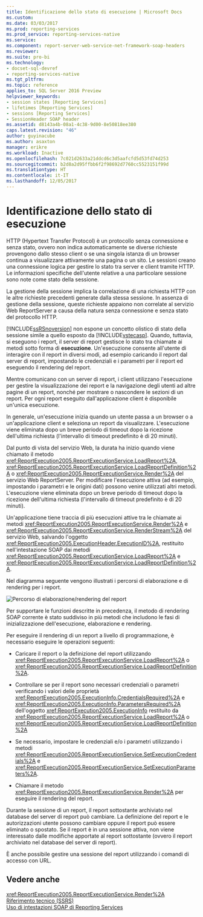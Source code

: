 ```yaml
---
title: Identificazione dello stato di esecuzione | Microsoft Docs
ms.custom: 
ms.date: 03/03/2017
ms.prod: reporting-services
ms.prod_service: reporting-services-native
ms.service: 
ms.component: report-server-web-service-net-framework-soap-headers
ms.reviewer: 
ms.suite: pro-bi
ms.technology:
- docset-sql-devref
- reporting-services-native
ms.tgt_pltfrm: 
ms.topic: reference
applies_to: SQL Server 2016 Preview
helpviewer_keywords:
- session states [Reporting Services]
- lifetimes [Reporting Services]
- sessions [Reporting Services]
- SessionHeader SOAP header
ms.assetid: d8143a4b-08a1-4c38-9d00-8e50818ee380
caps.latest.revision: "46"
author: guyinacube
ms.author: asaxton
manager: erikre
ms.workload: Inactive
ms.openlocfilehash: 7c021d2633a21ddcd6c3d5aafcfd5d53fd74d253
ms.sourcegitcommit: b2d8a2d95ffbb6f2f98692d7760cc5523151f99d
ms.translationtype: HT
ms.contentlocale: it-IT
ms.lasthandoff: 12/05/2017
---
```

# <a name="identifying-execution-state"></a>Identificazione dello stato di esecuzione
  HTTP (Hypertext Transfer Protocol) è un protocollo senza connessione e senza stato, ovvero non indica automaticamente se diverse richieste provengono dallo stesso client o se una singola istanza di un browser continua a visualizzare attivamente una pagina o un sito. Le sessioni creano una connessione logica per gestire lo stato tra server e client tramite HTTP. Le informazioni specifiche dell'utente relative a una particolare sessione sono note come stato della sessione.  
  
 La gestione della sessione implica la correlazione di una richiesta HTTP con le altre richieste precedenti generate dalla stessa sessione. In assenza di gestione della sessione, queste richieste appaiono non correlate al servizio Web ReportServer a causa della natura senza connessione e senza stato del protocollo HTTP.  
  
 [!INCLUDE[ssRSnoversion](../../includes/ssrsnoversion-md.md)] non espone un concetto olistico di stato della sessione simile a quello esposto da [!INCLUDE[vstecasp](../../includes/vstecasp-md.md)]. Quando, tuttavia, si eseguono i report, il server di report gestisce lo stato tra chiamate ai metodi sotto forma di **esecuzione**. Un'esecuzione consente all'utente di interagire con il report in diversi modi, ad esempio caricando il report dal server di report, impostando le credenziali e i parametri per il report ed eseguendo il rendering del report.  
  
 Mentre comunicano con un server di report, i client utilizzano l'esecuzione per gestire la visualizzazione dei report e la navigazione degli utenti ad altre pagine di un report, nonché per mostrare o nascondere le sezioni di un report. Per ogni report eseguito dall'applicazione client è disponibile un'unica esecuzione.  
  
 In generale, un'esecuzione inizia quando un utente passa a un browser o a un'applicazione client e seleziona un report da visualizzare. L'esecuzione viene eliminata dopo un breve periodo di timeout dopo la ricezione dell'ultima richiesta (l'intervallo di timeout predefinito è di 20 minuti).  
  
 Dal punto di vista del servizio Web, la durata ha inizio quando viene chiamato il metodo <xref:ReportExecution2005.ReportExecutionService.LoadReport%2A>, <xref:ReportExecution2005.ReportExecutionService.LoadReportDefinition%2A> o <xref:ReportExecution2005.ReportExecutionService.Render%2A> del servizio Web ReportServer. Per modificare l'esecuzione attiva (ad esempio, impostando i parametri e le origini dati) possono venire utilizzati altri metodi. L'esecuzione viene eliminata dopo un breve periodo di timeout dopo la ricezione dell'ultima richiesta (l'intervallo di timeout predefinito è di 20 minuti).  
  
 Un'applicazione tiene traccia di più esecuzioni attive tra le chiamate ai metodi <xref:ReportExecution2005.ReportExecutionService.Render%2A> e <xref:ReportExecution2005.ReportExecutionService.RenderStream%2A> del servizio Web, salvando l'oggetto <xref:ReportExecution2005.ExecutionHeader.ExecutionID%2A>, restituito nell'intestazione SOAP dai metodi <xref:ReportExecution2005.ReportExecutionService.LoadReport%2A> e <xref:ReportExecution2005.ReportExecutionService.LoadReportDefinition%2A>.  
  
 Nel diagramma seguente vengono illustrati i percorsi di elaborazione e di rendering per i report.  
  
 ![Percorso di elaborazione/rendering del report](../../reporting-services/report-server-web-service-net-framework-soap-headers/media/rs-render-process-diagram.gif "Percorso di elaborazione/rendering del report")  
  
 Per supportare le funzioni descritte in precedenza, il metodo di rendering SOAP corrente è stato suddiviso in più metodi che includono le fasi di inizializzazione dell'esecuzione, elaborazione e rendering.  
  
 Per eseguire il rendering di un report a livello di programmazione, è necessario eseguire le operazioni seguenti:  
  
-   Caricare il report o la definizione del report utilizzando <xref:ReportExecution2005.ReportExecutionService.LoadReport%2A> o <xref:ReportExecution2005.ReportExecutionService.LoadReportDefinition%2A>.  
  
-   Controllare se per il report sono necessari credenziali o parametri verificando i valori delle proprietà <xref:ReportExecution2005.ExecutionInfo.CredentialsRequired%2A> e <xref:ReportExecution2005.ExecutionInfo.ParametersRequired%2A> dell'oggetto <xref:ReportExecution2005.ExecutionInfo> restituito da <xref:ReportExecution2005.ReportExecutionService.LoadReport%2A> o <xref:ReportExecution2005.ReportExecutionService.LoadReportDefinition%2A>  
  
-   Se necessario, impostare le credenziali e/o i parametri utilizzando i metodi <xref:ReportExecution2005.ReportExecutionService.SetExecutionCredentials%2A> e <xref:ReportExecution2005.ReportExecutionService.SetExecutionParameters%2A>.  
  
-   Chiamare il metodo <xref:ReportExecution2005.ReportExecutionService.Render%2A> per eseguire il rendering del report.  
  
 Durante la sessione di un report, il report sottostante archiviato nel database del server di report può cambiare. La definizione del report e le autorizzazioni utente possono cambiare oppure il report può essere eliminato o spostato. Se il report è in una sessione attiva, non viene interessato dalle modifiche apportate al report sottostante (ovvero il report archiviato nel database del server di report).  
  
 È anche possibile gestire una sessione del report utilizzando i comandi di accesso con URL.  
  
## <a name="see-also"></a>Vedere anche  
 <xref:ReportExecution2005.ReportExecutionService.Render%2A>   
 [Riferimento tecnico &#40;SSRS&#41;](../../reporting-services/technical-reference-ssrs.md)   
 [Uso di intestazioni SOAP di Reporting Services](../../reporting-services/report-server-web-service-net-framework-soap-headers/using-reporting-services-soap-headers.md)  
  
  

